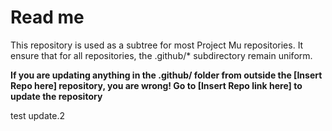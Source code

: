 # Read me

This repository is used as a subtree for most Project Mu repositories. It ensure that for all repositories, the .github/* subdirectory remain uniform.

**If you are updating anything in the .github/ folder from outside the [Insert Repo here] repository, you are wrong! Go to [Insert Repo link here] to update the repository**

test update.2
